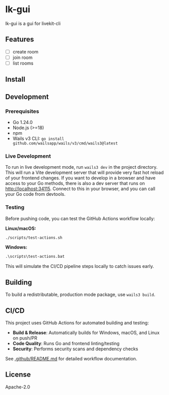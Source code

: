 # lk-gui

lk-gui is a gui for livekit-cli

## Features

- [ ] create room
- [ ] join room
- [ ] list rooms

## Install

## Development

### Prerequisites

- Go 1.24.0
- Node.js (>=18)
- npm
- Wails v3 CLI: `go install github.com/wailsapp/wails/v3/cmd/wails3@latest`

### Live Development

To run in live development mode, run `wails3 dev` in the project directory. This will run a Vite development
server that will provide very fast hot reload of your frontend changes. If you want to develop in a browser
and have access to your Go methods, there is also a dev server that runs on <http://localhost:34115>. Connect
to this in your browser, and you can call your Go code from devtools.

### Testing

Before pushing code, you can test the GitHub Actions workflow locally:

**Linux/macOS:**

```bash
./scripts/test-actions.sh
```

**Windows:**

```cmd
.\scripts\test-actions.bat
```

This will simulate the CI/CD pipeline steps locally to catch issues early.

## Building

To build a redistributable, production mode package, use `wails3 build`.

## CI/CD

This project uses GitHub Actions for automated building and testing:

- **Build & Release**: Automatically builds for Windows, macOS, and Linux on push/PR
- **Code Quality**: Runs Go and frontend linting/testing
- **Security**: Performs security scans and dependency checks

See [.github/README.md](.github/README.md) for detailed workflow documentation.

## License

Apache-2.0
